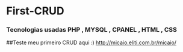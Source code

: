 # First-CRUD
### Tecnologias usadas PHP , MYSQL , CPANEL , HTML , CSS
##Teste meu primeiro CRUD aqui :)
http://micaio.eliti.com.br/micaio/
